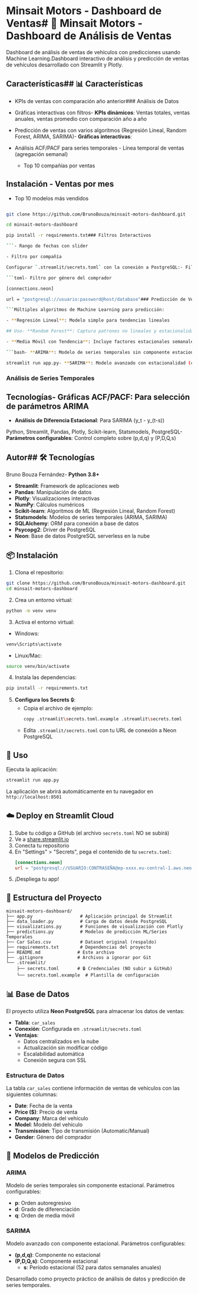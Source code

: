 # Minsait Motors - Dashboard de Ventas# 🚗 Minsait Motors - Dashboard de Análisis de Ventas



Dashboard de análisis de ventas de vehículos con predicciones usando Machine Learning.Dashboard interactivo de análisis y predicción de ventas de vehículos desarrollado con Streamlit y Plotly.



## Características## 📊 Características



- KPIs de ventas con comparación año anterior### Análisis de Datos

- Gráficas interactivas con filtros- **KPIs dinámicos**: Ventas totales, ventas anuales, ventas promedio con comparación año a año

- Predicción de ventas con varios algoritmos (Regresión Lineal, Random Forest, ARIMA, SARIMA)- **Gráficas interactivas**:

- Análisis ACF/PACF para series temporales  - Línea temporal de ventas (agregación semanal)

  - Top 10 compañías por ventas

## Instalación  - Ventas por mes

  - Top 10 modelos más vendidos

```bash  - Distribución por tipo de transmisión

git clone https://github.com/BrunoBouza/minsait-motors-dashboard.git  - Ventas por género

cd minsait-motors-dashboard

pip install -r requirements.txt### Filtros Interactivos

```- Rango de fechas con slider

- Filtro por compañía

Configurar `.streamlit/secrets.toml` con la conexión a PostgreSQL:- Filtro por tipo de transmisión

```toml- Filtro por género del comprador

[connections.neon]

url = "postgresql://usuario:password@host/database"### Predicción de Ventas 🔮

```Múltiples algoritmos de Machine Learning para predicción:

- **Regresión Lineal**: Modelo simple para tendencias lineales

## Uso- **Random Forest**: Captura patrones no lineales y estacionalidad

- **Media Móvil con Tendencia**: Incluye factores estacionales semanales

```bash- **ARIMA**: Modelo de series temporales sin componente estacional

streamlit run app.py- **SARIMA**: Modelo avanzado con estacionalidad (configurable)

```

### Análisis de Series Temporales

## Tecnologías- **Gráficas ACF/PACF**: Para selección de parámetros ARIMA

- **Análisis de Diferencia Estacional**: Para SARIMA (y_t - y_(t-s))

Python, Streamlit, Pandas, Plotly, Scikit-learn, Statsmodels, PostgreSQL- **Parámetros configurables**: Control completo sobre (p,d,q) y (P,D,Q,s)



## Autor## 🛠️ Tecnologías



Bruno Bouza Fernández- **Python 3.8+**

- **Streamlit**: Framework de aplicaciones web
- **Pandas**: Manipulación de datos
- **Plotly**: Visualizaciones interactivas
- **NumPy**: Cálculos numéricos
- **Scikit-learn**: Algoritmos de ML (Regresión Lineal, Random Forest)
- **Statsmodels**: Modelos de series temporales (ARIMA, SARIMA)
- **SQLAlchemy**: ORM para conexión a base de datos
- **Psycopg2**: Driver de PostgreSQL
- **Neon**: Base de datos PostgreSQL serverless en la nube

## 📦 Instalación

1. Clona el repositorio:
```bash
git clone https://github.com/BrunoBouza/minsait-motors-dashboard.git
cd minsait-motors-dashboard
```

2. Crea un entorno virtual:
```bash
python -m venv venv
```

3. Activa el entorno virtual:
- Windows:
```bash
venv\Scripts\activate
```
- Linux/Mac:
```bash
source venv/bin/activate
```

4. Instala las dependencias:
```bash
pip install -r requirements.txt
```

5. **Configura los Secrets** 🔒:
   - Copia el archivo de ejemplo:
     ```bash
     copy .streamlit\secrets.toml.example .streamlit\secrets.toml
     ```
   - Edita `.streamlit/secrets.toml` con tu URL de conexión a Neon PostgreSQL

## 🚀 Uso

Ejecuta la aplicación:
```bash
streamlit run app.py
```

La aplicación se abrirá automáticamente en tu navegador en `http://localhost:8501`

## ☁️ Deploy en Streamlit Cloud

1. Sube tu código a GitHub (el archivo `secrets.toml` NO se subirá)
2. Ve a [share.streamlit.io](https://share.streamlit.io/)
3. Conecta tu repositorio
4. En "Settings" > "Secrets", pega el contenido de tu `secrets.toml`:
   ```toml
   [connections.neon]
   url = "postgresql://USUARIO:CONTRASEÑA@ep-xxxx.eu-central-1.aws.neon.tech/neondb?sslmode=require&channel_binding=require"
   ```
5. ¡Despliega tu app!

## 📁 Estructura del Proyecto

```
minsait-motors-dashboard/
├── app.py                  # Aplicación principal de Streamlit
├── data_loader.py          # Carga de datos desde PostgreSQL
├── visualizations.py       # Funciones de visualización con Plotly
├── predictions.py          # Modelos de predicción ML/Series Temporales
├── Car Sales.csv           # Dataset original (respaldo)
├── requirements.txt        # Dependencias del proyecto
├── README.md              # Este archivo
├── .gitignore             # Archivos a ignorar por Git
└── .streamlit/
    ├── secrets.toml       # 🔒 Credenciales (NO subir a GitHub)
    └── secrets.toml.example  # Plantilla de configuración
```

## 📊 Base de Datos

El proyecto utiliza **Neon PostgreSQL** para almacenar los datos de ventas:
- **Tabla**: `car_sales`
- **Conexión**: Configurada en `.streamlit/secrets.toml`
- **Ventajas**: 
  - Datos centralizados en la nube
  - Actualización sin modificar código
  - Escalabilidad automática
  - Conexión segura con SSL

### Estructura de Datos

La tabla `car_sales` contiene información de ventas de vehículos con las siguientes columnas:
- **Date**: Fecha de la venta
- **Price ($)**: Precio de venta
- **Company**: Marca del vehículo
- **Model**: Modelo del vehículo
- **Transmission**: Tipo de transmisión (Automatic/Manual)
- **Gender**: Género del comprador

## 🎯 Modelos de Predicción

### ARIMA
Modelo de series temporales sin componente estacional. Parámetros configurables:
- **p**: Orden autoregresivo
- **d**: Grado de diferenciación
- **q**: Orden de media móvil

### SARIMA
Modelo avanzado con componente estacional. Parámetros configurables:
- **(p,d,q)**: Componente no estacional
- **(P,D,Q,s)**: Componente estacional
  - **s**: Período estacional (52 para datos semanales anuales)



Desarrollado como proyecto práctico de análisis de datos y predicción de series temporales.

